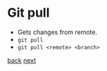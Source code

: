 # Git pull

- Gets changes from remote.
- `git pull`
- `git pull <remote> <branch>`

[back](10-00-git-push.md) [next](12-00-git-diff.md)
